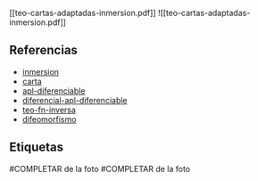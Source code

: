 [[teo-cartas-adaptadas-inmersion.pdf]]
![[teo-cartas-adaptadas-inmersion.pdf]]

## Referencias
- [inmersion](./inmersion.md)
- [carta](./carta.md)
- [apl-diferenciable](./apl-diferenciable.md)
- [diferencial-apl-diferenciable](./diferencial-apl-diferenciable.md)
- [teo-fn-inversa](./teo-fn-inversa.md)
- [difeomorfismo](./difeomorfismo.md)

## Etiquetas
#COMPLETAR de la foto
#COMPLETAR de la foto
